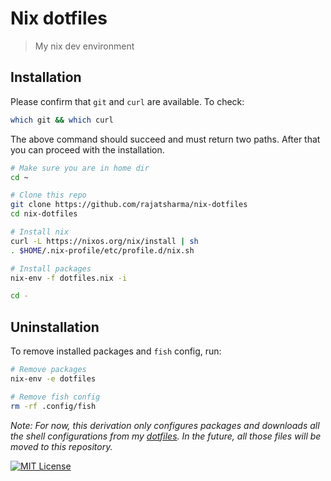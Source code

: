 # Nix dotfiles

> My nix dev environment

## Installation

Please confirm that `git` and `curl` are available. To check:

```sh
which git && which curl
```

The above command should succeed and must return two paths. After that you can proceed with the installation.

```sh
# Make sure you are in home dir
cd ~

# Clone this repo
git clone https://github.com/rajatsharma/nix-dotfiles
cd nix-dotfiles

# Install nix
curl -L https://nixos.org/nix/install | sh
. $HOME/.nix-profile/etc/profile.d/nix.sh

# Install packages
nix-env -f dotfiles.nix -i

cd -
```

## Uninstallation

To remove installed packages and `fish` config, run:

```sh
# Remove packages
nix-env -e dotfiles

# Remove fish config
rm -rf .config/fish
```

_Note: For now, this derivation only configures packages and downloads all the shell configurations from my [dotfiles](https://github.com/rajatsharma/dotfiles). In the future, all those files will be moved to this repository._

[![MIT License](https://img.shields.io/badge/license-MIT-black.svg?style=flat-square)](/LICENSE)
